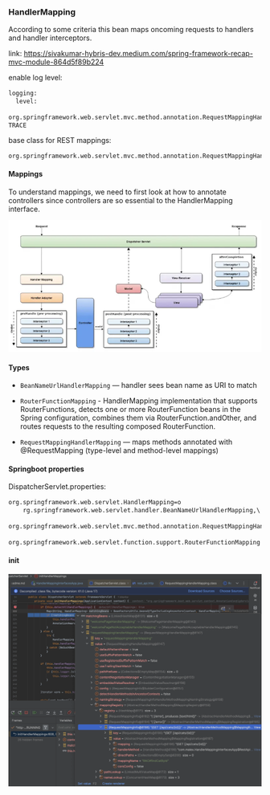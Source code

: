 ### HandlerMapping

According to some criteria this bean maps oncoming requests to handlers and handler interceptors.

link: https://sivakumar-hybris-dev.medium.com/spring-framework-recap-mvc-module-864d5f89b224

enable log level:

```
logging:
  level:
    org.springframework.web.servlet.mvc.method.annotation.RequestMappingHandlerMapping: TRACE
```

base class for REST mappings:

```
org.springframework.web.servlet.mvc.method.annotation.RequestMappingHandlerMapping.class
```

#### Mappings

To understand mappings, we need to first look at how to annotate controllers since controllers are so essential
to the HandlerMapping interface.

![Handler Mapping.webp](Handler%20Mapping.webp)

#### Types

* `BeanNameUrlHandlerMapping` — handler sees bean name as URI to match

* `RouterFunctionMapping` - HandlerMapping implementation that supports RouterFunctions,
  detects one or more RouterFunction beans in the Spring configuration, combines them via RouterFunction.andOther, and
  routes requests to the resulting composed RouterFunction.

* `RequestMappingHandlerMapping` — maps methods annotated with @RequestMapping (type-level and method-level mappings)

#### Springboot properties

DispatcherServlet.properties:

```
org.springframework.web.servlet.HandlerMapping=o
    rg.springframework.web.servlet.handler.BeanNameUrlHandlerMapping,\
	org.springframework.web.servlet.mvc.method.annotation.RequestMappingHandlerMapping,\
	org.springframework.web.servlet.function.support.RouterFunctionMapping
```

#### init

![Handler Mapping init.png](Handler%20Mapping%20init.png)


